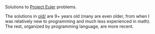 Solutions to [Project Euler](https://projecteuler.net/) problems.

The solutions in [old/](old/) are 9+ years old (many are even older, from when I was relatively new to programming and much less experienced in math). The rest, organized by programming language, are more recent.
